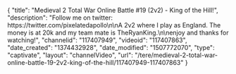 {
    "title": "Medieval 2 Total War Online Battle #19 (2v2) - King of the Hill!",
    "description": "Follow me on twitter: https:\/\/twitter.com\/pixelatedapollo\n\nA 2v2 where I play as England.  The money is at 20k and my team mate is TheRyanKing.\n\nenjoy and thanks for watching!",
    "channelid": "117407949",
    "videoid": "117407863",
    "date_created": "1374432928",
    "date_modified": "1507772070",
    "type": "captivate",
    "layout": "channelVideo",
    "url": "\/tere\/medieval-2-total-war-online-battle-19-2v2-king-of-the-hill\/117407949-117407863"
}